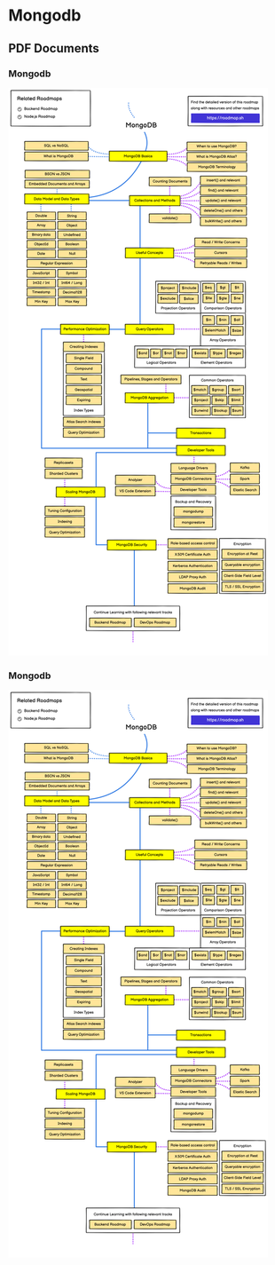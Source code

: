 # Mongodb



## PDF Documents

### Mongodb
![Mongodb](images/mongodb.png)

### Mongodb
![Mongodb](images/mongodb.png)
